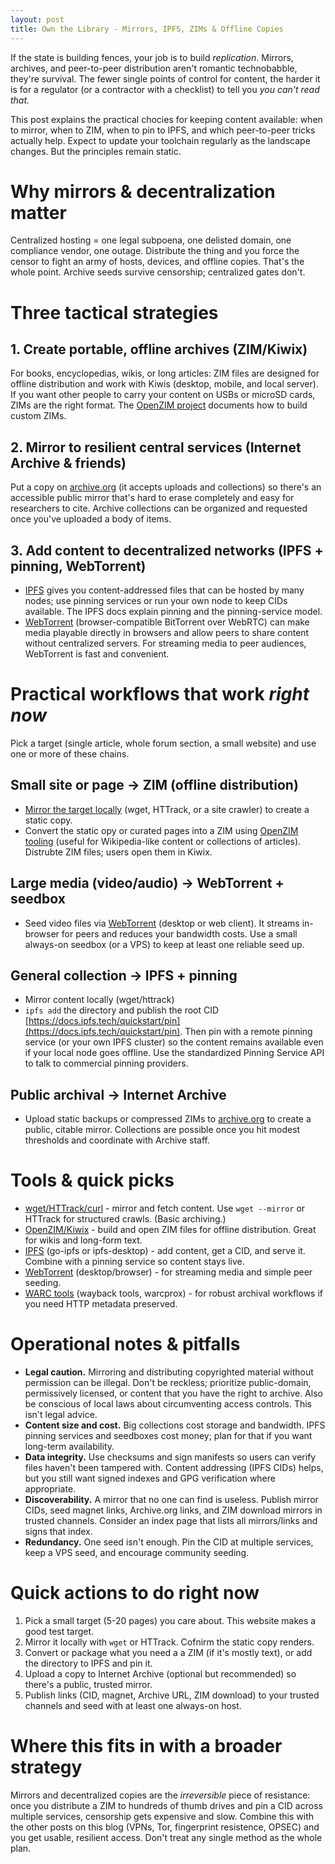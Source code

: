 ```yaml
---
layout: post
title: Own the Library - Mirrors, IPFS, ZIMs & Offline Copies
---
```


If the state is building fences, your job is to build *replication*. Mirrors, archives, and peer-to-peer distribution aren't romantic technobabble, they're survival. The fewer single points of control for content, the harder it is for a regulator (or a contractor with a checklist) to tell you *you can't read that.*

This post explains the practical chocies for keeping content available: when to mirror, when to ZIM, when to pin to IPFS, and which peer-to-peer tricks actually help. Expect to update your toolchain regularly as the landscape changes. But the principles remain static.

# Why mirrors & decentralization matter

Centralized hosting = one legal subpoena, one delisted domain, one compliance vendor, one outage. Distribute the thing and you force the censor to fight an army of hosts, devices, and offline copies. That's the whole point. Archive seeds survive censorship; centralized gates don't.

# Three tactical strategies

## 1. Create portable, offline archives (ZIM/Kiwix)

For books, encyclopedias, wikis, or long articles: ZIM files are designed for offline distribution and work with Kiwis (desktop, mobile, and local server). If you want other people to carry your content on USBs or microSD cards, ZIMs are the right format. The [OpenZIM project](https://wiki.openzim.org/wiki/Build_your_ZIM_file) documents how to build custom ZIMs.

## 2. Mirror to resilient central services (Internet Archive & friends)

Put a copy on [archive.org](https://archive.org) (it accepts uploads and collections) so there's an accessible public mirror that's hard to erase completely and easy for researchers to cite. Archive collections can be organized and requested once you've uploaded a body of items.

## 3. Add content to decentralized networks (IPFS + pinning, WebTorrent)

- [IPFS](https://docs.ipfs.tech/quickstart/pin/) gives you content-addressed files that can be hosted by many nodes; use pinning services or run your own node to keep CIDs available. The IPFS docs explain pinning and the pinning-service model.
- [WebTorrent](https://webtorrent.io/) (browser-compatible BitTorrent over WebRTC) can make media playable directly in browsers and allow peers to share content without centralized servers. For streaming media to peer audiences, WebTorrent is fast and convenient.

# Practical workflows that work *right now*

Pick a target (single article, whole forum section, a small website) and use one or more of these chains.

## Small site or page -> ZIM (offline distribution)

- [Mirror the target locally](https://gurjitmehta.wordpress.com/2017/04/04/mirroring-websites-using-wget-httrack) (wget, HTTrack, or a site crawler) to create a static copy.
- Convert the static opy or curated pages into a ZIM using [OpenZIM tooling](https://wiki.openzim.org/wiki/Build_your_ZIM_file) (useful for Wikipedia-like content or collections of articles). Distrubte ZIM files; users open them in Kiwix.

## Large media (video/audio) -> WebTorrent + seedbox

- Seed video files via [WebTorrent](https://webtorrent.io/desktop) (desktop or web client). It streams in-browser for peers and reduces your bandwidth costs. Use a small always-on seedbox (or a VPS) to keep at least one reliable seed up.

## General collection -> IPFS + pinning

- Mirror content locally (wget/httrack)
- `ipfs add` the directory and publish the root CID [https://docs.ipfs.tech/quickstart/pin](https://docs.ipfs.tech/quickstart/pin). Then pin with a remote pinning service (or your own IPFS cluster) so the content remains available even if your local node goes offline. Use the standardized Pinning Service API to talk to commercial pinning providers.

## Public archival -> Internet Archive

- Upload static backups or compressed ZIMs to [archive.org](https://archive.org) to create a public, citable mirror. Collections are possible once you hit modest thresholds and coordinate with Archive staff.

# Tools & quick picks

- [wget/HTTrack/curl](https://gurjitmehta.wordpress.com/2017/04/04/mirroring-websites-using-wget-httrack) - mirror and fetch content. Use `wget --mirror` or HTTrack for structured crawls. (Basic archiving.)
- [OpenZIM/Kiwix](https://wiki.openzim.org/wiki/Build_your_ZIM_file) - build and open ZIM files for offline distribution. Great for wikis and long-form text.
- [IPFS](https://docs.ipfs.tech/quickstart/pin) (go-ipfs or ipfs-desktop) - add content, get a CID, and serve it. Combine with a pinning service so content stays live.
- [WebTorrent](https://webtorrent.io/desktop) (desktop/browser) - for streaming media and simple peer seeding.
- [WARC tools](https://anarc.at/services/archive/web) (wayback tools, warcprox) - for robust archival workflows if you need HTTP metadata preserved.

# Operational notes & pitfalls

- **Legal caution.** Mirroring and distributing copyrighted material without permission can be illegal. Don't be reckless; prioritize public-domain, permissively licensed, or content that you have the right to archive. Also be conscious of local laws about circumventing access controls. This isn't legal advice.
- **Content size and cost.** Big collections cost storage and bandwidth. IPFS pinning services and seedboxes cost money; plan for that if you want long-term availability. 
- **Data integrity.** Use checksums and sign manifests so users can verify files haven't been tampered with. Content addressing (IPFS CIDs) helps, but you still want signed indexes and GPG verification where appropriate.
- **Discoverability.** A mirror that no one can find is useless. Publish mirror CIDs, seed magnet links, Archive.org links, and ZIM download mirrors in trusted channels. Consider an index page that lists all mirrors/links and signs that index.
- **Redundancy.** One seed isn't enough. Pin the CID at multiple services, keep a VPS seed, and encourage community seeding.

# Quick actions to do right now

1. Pick a small target (5-20 pages) you care about. This website makes a good test target.
1. Mirror it locally with `wget` or HTTrack. Cofnirm the static copy renders.
1. Convert or package what you need a a ZIM (if it's mostly text), or add the directory to IPFS and pin it.
1. Upload a copy to Internet Archive (optional but recommended) so there's a public, trusted mirror.
1. Publish links (CID, magnet, Archive URL, ZIM download) to your trusted channels and seed with at least one always-on host.

# Where this fits in with a broader strategy

Mirrors and decentralized copies are the *irreversible* piece of resistance: once you distribute a ZIM to hundreds of thumb drives and pin a CID across multiple services, censorship gets expensive and slow. Combine this with the other posts on this blog (VPNs, Tor, fingerprint resistence, OPSEC) and you get usable, resilient access. Don't treat any single method as the whole plan.
